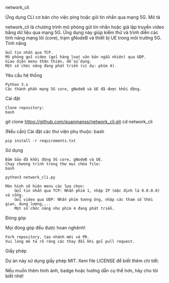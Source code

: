 network_cli

Ứng dụng CLI cơ bản cho việc ping hoặc gửi tin nhắn qua mạng 5G.
Mô tả

network_cli là chương trình mô phỏng gửi tin nhắn hoặc giả lập truyền video bằng dữ liệu qua mạng 5G. Ứng dụng này giúp kiểm thử và trình diễn các tính năng mạng lõi (core), trạm gNodeB và thiết bị UE trong môi trường 5G.
Tính năng

    Gửi tin nhắn qua TCP.
    Mô phỏng gửi video (gửi hàng loạt văn bản ngẫu nhiên) qua UDP.
    Giao diện menu thân thiện, dễ sử dụng.
    Một số chức năng đang phát triển (ví dụ: phím 4).

Yêu cầu hệ thống

    Python 3.x
    Các thành phần mạng 5G core, gNodeB và UE đã được khởi động.

Cài đặt

    Clone repository:
    bash

git clone https://github.com/quanmanss/network_cli.git
cd network_cli

(Nếu cần) Cài đặt các thư viện phụ thuộc:
bash

    pip install -r requirements.txt

Sử dụng

    Đảm bảo đã khởi động 5G core, gNodeB và UE.
    Chạy chương trình trong thư mục chứa file:
    bash

    python3 network_cli.py

    Màn hình sẽ hiện menu các lựa chọn:
        Gửi tin nhắn qua TCP: Nhấn phím 1, nhập IP (mặc định là 0.0.0.0) và cổng.
        Gửi video qua UDP: Nhấn phím tương ứng, nhập các tham số thời gian, dung lượng,...
        Một số chức năng như phím 4 đang phát triển.

Đóng góp

Mọi đóng góp đều được hoan nghênh!

    Fork repository, tạo nhánh mới và PR.
    Vui lòng mô tả rõ ràng các thay đổi khi gửi pull request.

Giấy phép

Dự án này sử dụng giấy phép MIT. Xem file LICENSE để biết thêm chi tiết.

Nếu muốn thêm hình ảnh, badge hoặc hướng dẫn cụ thể hơn, hãy cho tôi biết nhé!
